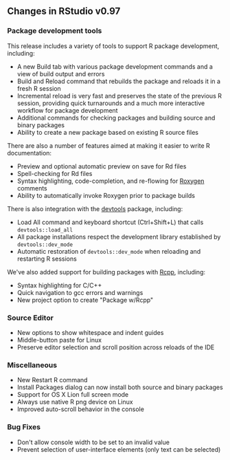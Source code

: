 ## Changes in RStudio v0.97

### Package development tools

This release includes a variety of tools to support R package development, including:
 
- A new Build tab with various package development commands and a view of build output and errors
- Build and Reload command that rebuilds the package and reloads it in a fresh R session
- Incremental reload is very fast and preserves the state of the previous R session, providing quick turnarounds and a much more interactive workflow for package development
- Additional commands for checking packages and building source and binary packages
- Ability to create a new package based on existing R source files
     
There are also a number of features aimed at making it easier to write R documentation:
  
- Preview and optional automatic preview on save for Rd files
- Spell-checking for Rd files
- Syntax highlighting, code-completion, and re-flowing for [Roxygen](http://roxygen.org/) comments
- Ability to automatically invoke Roxygen prior to package builds
 
There is also integration with the [devtools](https://github.com/hadley/devtools) package, including:

- Load All command and keyboard shortcut (Ctrl+Shift+L) that calls `devtools::load_all`
- All package installations respect the development library established by `devtools::dev_mode`
- Automatic restoration of `devtools::dev_mode` when reloading and restarting R sessions

We've also added support for building packages with [Rcpp](http://dirk.eddelbuettel.com/code/rcpp.html), including:

- Syntax highlighting for C/C++
- Quick navigation to gcc errors and warnings
- New project option to create "Package w/Rcpp"

### Source Editor

- New options to show whitespace and indent guides 
- Middle-button paste for Linux
- Preserve editor selection and scroll position across reloads of the IDE

### Miscellaneous

- New Restart R command
- Install Packages dialog can now install both source and binary packages
- Support for OS X Lion full screen mode
- Always use native R png device on Linux
- Improved auto-scroll behavior in the console

### Bug Fixes

- Don't allow console width to be set to an invalid value
- Prevent selection of user-interface elements (only text can be selected)



